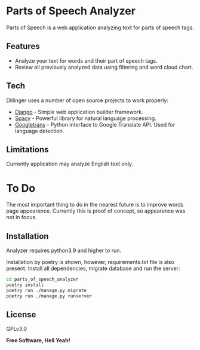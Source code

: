 # Parts of Speech Analyzer

Parts of Speech is a web application analyzing text for parts of speech tags.

## Features

- Analyze your text for words and their part of speech tags.
- Review all previously analyzed data using filtering and word cloud chart.

## Tech

Dillinger uses a number of open source projects to work properly:

- [Django] - Simple web application builder framework.
- [Spacy] - Powerful library for natural language processing.
- [Googletrans] - Python interface to Google Translate API. Used for language detection.

## Limitations

Currently application may analyze English text only.


# To Do

The most important thing to do in the nearest future is to improve words page appearence.
Currently this is proof of concept, so appearence was not in focus.


## Installation

Analyzer requires python3.9 and higher to run.

Installation by poetry is shown, however, requirements.txt file is also present.
Install all dependencies, migrate database and run the server:

```sh
cd parts_of_speech_analyzer
poetry install
poetry run ./manage.py migrate
poetry run ./manage.py runserver
```


## License

GPLv3.0

**Free Software, Hell Yeah!**


[Django]: <https://www.djangoproject.com/>
[Spacy]: <https://spacy.io/>
[Googletrans]: <https://py-googletrans.readthedocs.io/en/latest/>

[PlDb]: <https://github.com/joemccann/dillinger/tree/master/plugins/dropbox/README.md>
[PlGh]: <https://github.com/joemccann/dillinger/tree/master/plugins/github/README.md>
[PlGd]: <https://github.com/joemccann/dillinger/tree/master/plugins/googledrive/README.md>
[PlOd]: <https://github.com/joemccann/dillinger/tree/master/plugins/onedrive/README.md>
[PlMe]: <https://github.com/joemccann/dillinger/tree/master/plugins/medium/README.md>
[PlGa]: <https://github.com/RahulHP/dillinger/blob/master/plugins/googleanalytics/README.md>
